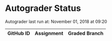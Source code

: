 # Autograder Status
Autograder last run at: November 01, 2018 at 09:20

| GitHub ID | Assignment | Graded Branch |
|-----------|------------|---------------|
